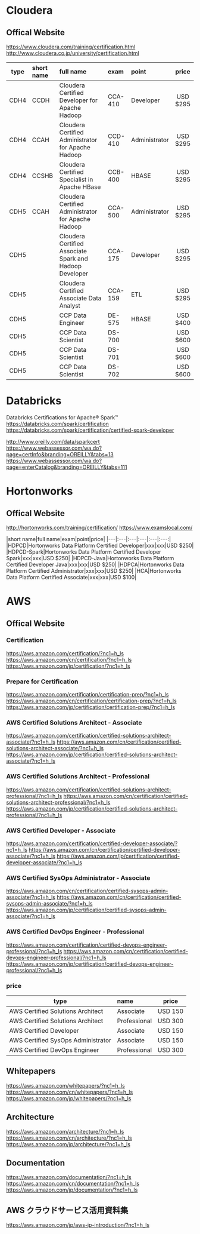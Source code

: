 
# Cloudera


## Offical Website
https://www.cloudera.com/training/certification.html
http://www.cloudera.co.jp/university/certification.html

|type|short name|full name|exam|point|price|
|---|:---|:---|:---|:---|:---:|
|CDH4|CCDH|Cloudera Certified Developer for Apache Hadoop|CCA-410|Developer|USD $295|
|CDH4|CCAH|Cloudera Certified Administrator for Apache Hadoop|CCD-410|Administrator|USD $295|
|CDH4|CCSHB|Cloudera Certified Specialist in Apache HBase|CCB-400|HBASE|USD $295|
|CDH5|CCAH|Cloudera Certified Administrator for Apache Hadoop|CCA-500|Administrator|USD $295|
|CDH5| |Cloudera Certified Associate Spark and Hadoop Developer|CCA-175|Developer|USD $295|
|CDH5| |Cloudera Certified Associate Data Analyst|CCA-159|ETL|USD $295|
|CDH5| |CCP Data Engineer|DE-575|HBASE|USD $400|
|CDH5| |CCP Data Scientist|DS-700| |USD $600|
|CDH5| |CCP Data Scientist|DS-701| |USD $600|
|CDH5| |CCP Data Scientist|DS-702| |USD $600|

# Databricks

Databricks Certifications for Apache® Spark™ 
https://databricks.com/spark/certification 
https://databricks.com/spark/certification/certified-spark-developer

http://www.oreilly.com/data/sparkcert 
https://www.webassessor.com/wa.do?page=certInfo&branding=OREILLY&tabs=13 
https://www.webassessor.com/wa.do?page=enterCatalog&branding=OREILLY&tabs=111

# Hortonworks

## Offical Website
http://hortonworks.com/training/certification/
https://www.examslocal.com/

|short name|full name|exam|point|price|
|---|:---|:---|:---|:---|:---:|
|HDPCD|Hortonworks Data Platform Certified Developer|xxx|xxx|USD $250|
|HDPCD-Spark|Hortonworks Data Platform Certified Developer Spark|xxx|xxx|USD $250|
|HDPCD-Java|Hortonworks Data Platform Certified Developer Java|xxx|xxx|USD $250|
|HDPCA|Hortonworks Data Platform Certified Administrator|xxx|xxx|USD $250|
|HCA|Hortonworks Data Platform Certified Associate|xxx|xxx|USD $100|

# AWS

## Offical Website

### Certification
https://aws.amazon.com/certification/?nc1=h_ls
https://aws.amazon.com/cn/certification/?nc1=h_ls
https://aws.amazon.com/jp/certification/?nc1=h_ls

### Prepare for Certification
https://aws.amazon.com/certification/certification-prep/?nc1=h_ls
https://aws.amazon.com/cn/certification/certification-prep/?nc1=h_ls
https://aws.amazon.com/jp/certification/certification-prep/?nc1=h_ls

### AWS Certified Solutions Architect - Associate
https://aws.amazon.com/certification/certified-solutions-architect-associate/?nc1=h_ls
https://aws.amazon.com/cn/certification/certified-solutions-architect-associate/?nc1=h_ls
https://aws.amazon.com/jp/certification/certified-solutions-architect-associate/?nc1=h_ls

### AWS Certified Solutions Architect - Professional
https://aws.amazon.com/certification/certified-solutions-architect-professional/?nc1=h_ls
https://aws.amazon.com/cn/certification/certified-solutions-architect-professional/?nc1=h_ls
https://aws.amazon.com/jp/certification/certified-solutions-architect-professional/?nc1=h_ls

### AWS Certified Developer - Associate
https://aws.amazon.com/certification/certified-developer-associate/?nc1=h_ls
https://aws.amazon.com/cn/certification/certified-developer-associate/?nc1=h_ls
https://aws.amazon.com/jp/certification/certified-developer-associate/?nc1=h_ls

### AWS Certified SysOps Administrator - Associate
https://aws.amazon.com/cn/certification/certified-sysops-admin-associate/?nc1=h_ls
https://aws.amazon.com/cn/certification/certified-sysops-admin-associate/?nc1=h_ls
https://aws.amazon.com/jp/certification/certified-sysops-admin-associate/?nc1=h_ls

### AWS Certified DevOps Engineer - Professional
https://aws.amazon.com/certification/certified-devops-engineer-professional/?nc1=h_ls
https://aws.amazon.com/cn/certification/certified-devops-engineer-professional/?nc1=h_ls
https://aws.amazon.com/jp/certification/certified-devops-engineer-professional/?nc1=h_ls

### price
|type|name|price|
|---|:---|:---:|
|AWS Certified Solutions Architect|Associate|USD 150|
|AWS Certified Solutions Architect|Professional|USD 300|
|AWS Certified Developer|Associate|USD 150|
|AWS Certified SysOps Administrator|Associate|USD 150|
|AWS Certified DevOps Engineer|Professional|USD 300|

## Whitepapers
https://aws.amazon.com/whitepapers/?nc1=h_ls
https://aws.amazon.com/cn/whitepapers/?nc1=h_ls
https://aws.amazon.com/jp/whitepapers/?nc1=h_ls

## Architecture
https://aws.amazon.com/architecture/?nc1=h_ls
https://aws.amazon.com/cn/architecture/?nc1=h_ls
https://aws.amazon.com/jp/architecture/?nc1=h_ls

## Documentation
https://aws.amazon.com/documentation/?nc1=h_ls
https://aws.amazon.com/cn/documentation/?nc1=h_ls
https://aws.amazon.com/jp/documentation/?nc1=h_ls

## AWS クラウドサービス活用資料集
https://aws.amazon.com/jp/aws-jp-introduction/?nc1=h_ls


